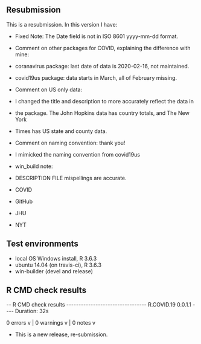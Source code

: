 ## Resubmission
This is a resubmission. In this version I have:

* Fixed Note: The Date field is not in ISO 8601 yyyy-mm-dd format. 

* Comment on other packages for COVID, explaining the difference with mine:
* coranavirus package: last date of data is 2020-02-16, not maintained.
* covid19us package: data starts in March, all of February missing.

* Comment on US only data:
* I changed the title and description to more accurately reflect the data in
* the package.  The John Hopkins data has country totals, and The New York 
* Times has US state and county data.

* Comment on naming convention: thank you!
* I mimicked the naming convention from covid19us

* win_build note:
* DESCRIPTION FILE mispellings are accurate.
*  COVID 
*  GitHub 
*  JHU 
*  NYT


## Test environments
* local OS Windows install, R 3.6.3
* ubuntu 14.04 (on travis-ci), R 3.6.3
* win-builder (devel and release)

## R CMD check results

-- R CMD check results --------------------------------- R.COVID.19 0.0.1.1 ----
Duration: 32s

0 errors v | 0 warnings v | 0 notes v

* This is a new release, re-submission.

